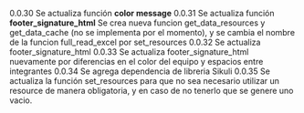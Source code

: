 0.0.30
Se actualiza función **color message**
0.0.31
Se actualiza función **footer_signature_html**
Se crea nueva funcion get_data_resources y get_data_cache (no se implementa por el momento), y se cambia el nombre de la funcion full_read_excel por set_resources
0.0.32
Se actualiza footer_signature_html
0.0.33
Se actualiza footer_signature_html nuevamente por diferencias en el color del equipo y espacios entre integrantes
0.0.34
Se agrega dependencia de libreria Sikuli
0.0.35
Se actualiza la función set_resources para que no sea necesario utilizar un resource de manera obligatoria, y en caso de no tenerlo que se genere uno vacio.